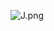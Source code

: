 ![J.png](https://github.com/Tan12d/Python_Turtle/assets/100254217/1fc23154-9ec5-43cb-a42c-0bc72e8b1caa)
